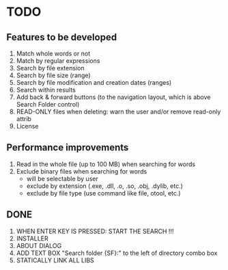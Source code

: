 # TODO

## Features to be developed

1. Match whole words or not
1. Match by regular expressions
1. Search by file extension
1. Search by file size (range)
1. Search by file modification and creation dates (ranges)
1. Search within results
1. Add back & forward buttons (to the navigation layout, which is above Search Folder control)
1. READ-ONLY files when deleting: warn the user and/or remove read-only attrib
1. License

## Performance improvements

1. Read in the whole file (up to 100 MB) when searching for words
1. Exclude binary files when searching for words
    * will be selectable by user
    * exclude by extension (.exe, .dll, .o, .so, .obj, .dylib, etc.)
    * exclude by file type (use command like file, otool, etc.)

## DONE

1. WHEN ENTER KEY IS PRESSED: START THE SEARCH !!!
1. INSTALLER
1. ABOUT DIALOG
1. ADD TEXT BOX "Search folder {SF}:" to the left of directory combo box
1. STATICALLY LINK ALL LIBS
